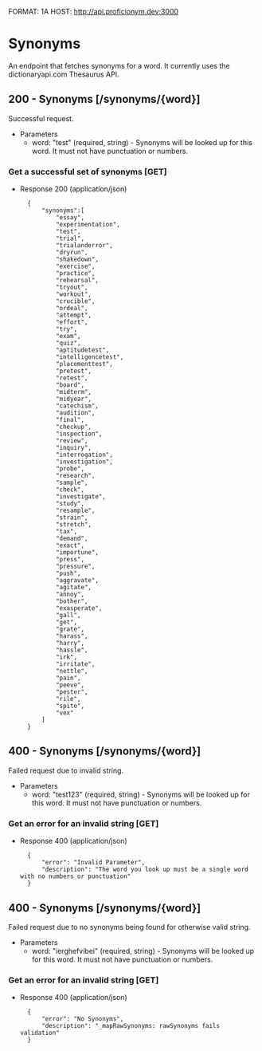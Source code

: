FORMAT: 1A
HOST: http://api.proficionym.dev:3000

# Synonyms

An endpoint that fetches synonyms for a word.
It currently uses the dictionaryapi.com Thesaurus API.

## 200 - Synonyms [/synonyms/{word}]

Successful request.

+ Parameters
    + word: "test" (required, string) - Synonyms will be looked up for this word. It must not have punctuation or numbers.
    
### Get a successful set of synonyms [GET]

+ Response 200 (application/json)

        {
            "synonyms":[
                "essay",
                "experimentation",
                "test",
                "trial",
                "trialanderror",
                "dryrun",
                "shakedown",
                "exercise",
                "practice",
                "rehearsal",
                "tryout",
                "workout",
                "crucible",
                "ordeal",
                "attempt",
                "effort",
                "try",
                "exam",
                "quiz",
                "aptitudetest",
                "intelligencetest",
                "placementtest",
                "pretest",
                "retest",
                "board",
                "midterm",
                "midyear",
                "catechism",
                "audition",
                "final",
                "checkup",
                "inspection",
                "review",
                "inquiry",
                "interrogation",
                "investigation",
                "probe",
                "research",
                "sample",
                "check",
                "investigate",
                "study",
                "resample",
                "strain",
                "stretch",
                "tax",
                "demand",
                "exact",
                "importune",
                "press",
                "pressure",
                "push",
                "aggravate",
                "agitate",
                "annoy",
                "bother",
                "exasperate",
                "gall",
                "get",
                "grate",
                "harass",
                "harry",
                "hassle",
                "irk",
                "irritate",
                "nettle",
                "pain",
                "peeve",
                "pester",
                "rile",
                "spite",
                "vex"
            ]
        }

## 400 - Synonyms [/synonyms/{word}]

Failed request due to invalid string.

+ Parameters
    + word: "test123" (required, string) - Synonyms will be looked up for this word. It must not have punctuation or numbers.

### Get an error for an invalid string [GET]

+ Response 400 (application/json)

        {
            "error": "Invalid Parameter",
            "description": "The word you look up must be a single word with no numbers or punctuation"
        }
    
## 400 - Synonyms [/synonyms/{word}]

Failed request due to no synonyms being found for otherwise valid string.

+ Parameters
    + word: "ierghefvibei" (required, string) - Synonyms will be looked up for this word. It must not have punctuation or numbers.

### Get an error for an invalid string [GET]

+ Response 400 (application/json)

        {
            "error": "No Synonyms",
            "description": "_mapRawSynonyms: rawSynonyms fails validation"
        }
